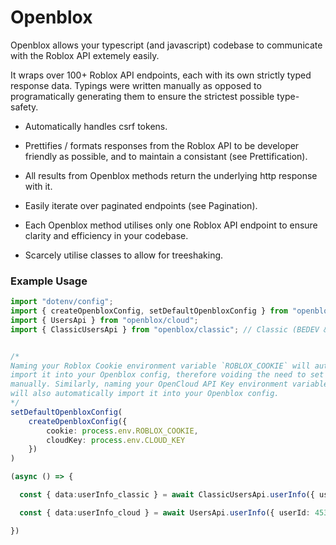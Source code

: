 # Openblox

Openblox allows your typescript (and javascript) codebase to communicate with the Roblox API extemely easily.

It wraps over 100+ Roblox API endpoints, each with its own strictly typed response data. Typings were written manually as opposed to programatically generating them to ensure the strictest possible type-safety.

- Automatically handles csrf tokens.

- Prettifies / formats responses from the Roblox API to be developer friendly as possible, and to maintain a consistant (see Prettification).
- All results from Openblox methods return the underlying http response with it.

- Easily iterate over paginated endpoints (see Pagination).

- Each Openblox method utilises only one Roblox API endpoint to ensure clarity and efficiency in your codebase.

- Scarcely utilise classes to allow for treeshaking.


<h3>Example Usage</h3>

```ts showLineNumbers copy
import "dotenv/config";
import { createOpenbloxConfig, setDefaultOpenbloxConfig } from "openblox/config";
import { UsersApi } from "openblox/cloud";
import { ClassicUsersApi } from "openblox/classic"; // Classic (BEDEV & BEDEV2) APIs will always be prefixed with `Classic`.


/*
Naming your Roblox Cookie environment variable `ROBLOX_COOKIE` will automatically
import it into your Openblox config, therefore voiding the need to set it in the config
manually. Similarly, naming your OpenCloud API Key environment variable `ROBLOX_CLOUD_KEY`
will also automatically import it into your Openblox config.
*/
setDefaultOpenbloxConfig(
    createOpenbloxConfig({
        cookie: process.env.ROBLOX_COOKIE,
        cloudKey: process.env.CLOUD_KEY
    })
)

(async () => {

  const { data:userInfo_classic } = await ClassicUsersApi.userInfo({ userId: 45348281 })

  const { data:userInfo_cloud } = await UsersApi.userInfo({ userId: 45348281 })

})
```
